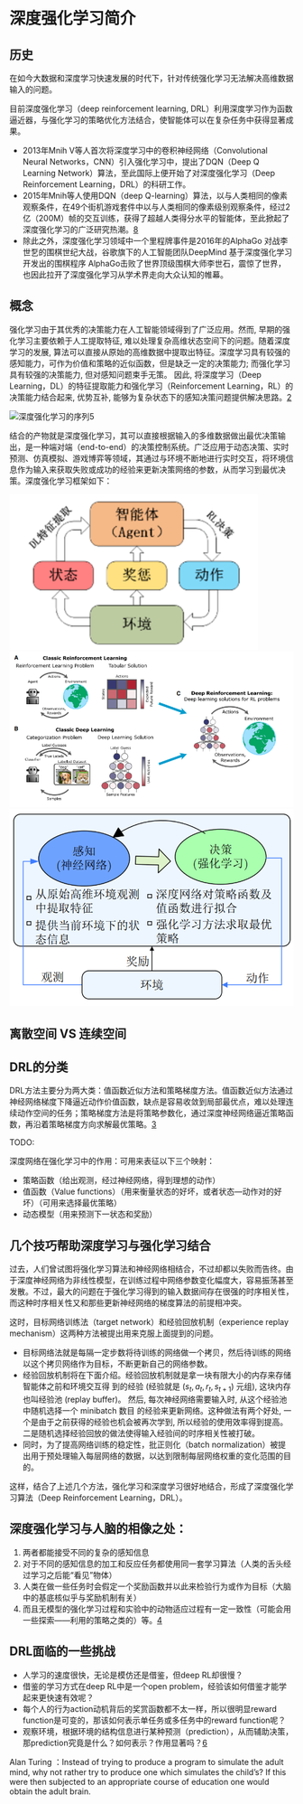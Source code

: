 

<!--
 * @version:
 * @Author:  StevenJokess（蔡舒起） https://github.com/StevenJokess
 * @Date: 2023-04-02 18:38:31
 * @LastEditors:  StevenJokess（蔡舒起） https://github.com/StevenJokess
 * @LastEditTime: 2023-10-25 20:52:28
 * @Description:
 * @Help me: 如有帮助，请赞助，失业3年了。![支付宝收款码](https://github.com/StevenJokess/d2rl/blob/master/img/%E6%94%B6.jpg)
 * @TODO::
 * @Reference:
-->
# 深度强化学习简介

## 历史

在如今大数据和深度学习快速发展的时代下，针对传统强化学习无法解决高维数据输入的问题。

目前深度强化学习（deep reinforcement learning, DRL）利用深度学习作为函数逼近器，与强化学习的策略优化方法结合，使智能体可以在复杂任务中获得显著成果。

- 2013年Mnih V等人首次将深度学习中的卷积神经网络（Convolutional Neural Networks，CNN）引入强化学习中，提出了DQN（Deep Q Learning Network）算法，至此国际上便开始了对深度强化学习（Deep Reinforcement Learning，DRL）的科研工作。
- 2015年Mnih等人使用DQN（deep Q-learning）算法，以与人类相同的像素观察条件，在49个街机游戏套件中以与人类相同的像素级别观察条件，经过2亿（200M）帧的交互训练，获得了超越人类得分水平的智能体，至此掀起了深度强化学习的广泛研究热潮。[8]
- 除此之外，深度强化学习领域中一个里程牌事件是2016年的AlphaGo 对战李世乭的围棋世纪大战，谷歌旗下的人工智能团队DeepMind 基于深度强化学习开发出的围棋程序 AlphaGo击败了世界顶级围棋大师李世石，震惊了世界，也因此拉开了深度强化学习从学术界走向大众认知的帷幕。


## 概念

强化学习由于其优秀的决策能力在人工智能领域得到了广泛应用。然而, 早期的强化学习主要依赖于人工提取特征, 难以处理复杂高维状态空间下的问题。随着深度学习的发展, 算法可以直接从原始的高维数据中提取出特征。深度学习具有较强的感知能力，可作为价值和策略的近似函数，但是缺乏一定的决策能力; 而强化学习具有较强的决策能力, 但对感知问题束手无策。 因此, 将深度学习（Deep Learning，DL）的特征提取能力和强化学习（Reinforcement Learning，RL）的决策能力结合起来, 优势互补, 能够为复杂状态下的感知决策问题提供解决思路。[2]

![深度强化学习的序列[5]](../../img/DRL_sars.png)

结合的产物就是深度强化学习，其可以直接根据输入的多维数据做出最优决策输出，是一种端对端（end-to-end）的决策控制系统。广泛应用于动态决策、实时预测、仿真模拟、游戏博弈等领域，其通过与环境不断地进行实时交互，将环境信息作为输入来获取失败或成功的经验来更新决策网络的参数，从而学习到最优决策。深度强化学习框架如下：

![深度强化学习框架](../../img/DRL_frame.png)
![DRL = DL + RL](../../img/DRL_DL_RL.png)
![DRL原理图](../../img/DRL_schematic_diagram.png)

## 离散空间 VS 连续空间




## DRL的分类

DRL方法主要分为两大类：值函数近似方法和策略梯度方法。值函数近似方法通过神经网络梯度下降逼近动作价值函数，缺点是容易收敛到局部最优点，难以处理连续动作空间的任务；策略梯度方法是将策略参数化，通过深度神经网络逼近策略函数，再沿着策略梯度方向求解最优策略。[3]

TODO:

深度网络在强化学习中的作用：可用来表征以下三个映射：

- 策略函数（给出观测，经过神经网络，得到理想的动作）
- 值函数（Value functions）（用来衡量状态的好坏，或者状态—动作对的好坏）（可用来选择最优策略）
- 动态模型（用来预测下一状态和奖励）

## 几个技巧帮助深度学习与强化学习结合

过去，人们曾试图将强化学习算法和神经网络相结合，不过却都以失败而告终。由于深度神经网络为非线性模型，在训练过程中网络参数变化幅度大，容易振荡甚至发散。不过，最大的问题在于强化学习得到的输入数据间存在很强的时序相关性，而这种时序相关性又和那些更新神经网络的梯度算法的前提相冲突。

这时，目标网络训练法（target network）和经验回放机制（experience replay mechanism）这两种方法被提出用来克服上面提到的问题。

- 目标网络法就是每隔一定步数将待训练的网络做一个拷贝，然后待训练的网络以这个拷贝网络作为目标，不断更新自己的网络参数。
- 经验回放机制将在下面介绍。经验回放机制就是拿一块有限大小的内存来存储智能体之前和环境交互得 到的经验 (经验就是 $\left(s_t, a_t, r_t, s_{t+1}\right)$ 元组), 这块内存也叫经验池 (replay buffer)。 然后, 每次神经网络需要输入时, 从这个经验池中随机选择一个 minibatch 数目 的经验来更新网络。这种做法有两个好处, 一个是由于之前获得的经验也机会被再次学到, 所以经验的使用效率得到提高。二是随机选择经验回放的做法使得输入经验间的时序相关性被打破。
- 同时，为了提高网络训练的稳定性，批正则化（batch normalization）被提出用于预处理输入每层网络的数据，以达到限制每层网络权重的变化范围的目的。

这样，结合了上述几个方法，强化学习和深度学习很好地结合，形成了深度强化学习算法（Deep Reinforcement Learning，DRL）。

## 深度强化学习与人脑的相像之处：

1. 两者都能接受不同的复杂的感知信息
1. 对于不同的感知信息的加工和反应任务都使用同一套学习算法（人类的舌头经过学习之后能“看见”物体）
1. 人类在做一些任务时会假定一个奖励函数并以此来检验行为或作为目标（大脑中的基底核似乎与奖励机制有关）
1. 而且无模型的强化学习过程和实验中的动物适应过程有一定一致性（可能会用一些探索——利用的策略之类的）等。[4]

## DRL面临的一些挑战

- 人学习的速度很快，无论是模仿还是借鉴，但deep RL却很慢？
- 借鉴的学习方式在deep RL中是一个open problem，经验该如何借鉴才能学起来更快速有效呢？
- 每个人的行为action动机背后的奖赏函数都不太一样，所以很明显reward function是可变的，那该如何表示单任务或多任务中的reward function呢？
- 观察环境，根据环境的结构信息进行某种预测（prediction），从而辅助决策，那prediction究竟是什么？如何表示？作用显著吗？[6]

Alan Turing ：Instead of trying to produce a program to simulate the adult mind, why not rather try to produce one which simulates the child’s? If this were then subjected to an appropriate course of education one would obtain the adult brain.

[1]: https://zhuanlan.zhihu.com/p/556399318
[2]: http://159.226.21.68/bitstream/173211/45043/1/%e6%b7%b1%e5%ba%a6%e5%bc%ba%e5%8c%96%e5%ad%a6%e4%b9%a0%e8%bf%9b%e5%b1%95_%e4%bb%8eAlphaGo%e5%88%b0AlphaGo_Zero_%e5%94%90%e6%8c%af%e9%9f%ac.pdf
[3]: https://www.china-simulation.com/article/2023/1004-731X/1004-731X-2023-35-4-671.shtml
[4]: https://www.zhihu.com/column/c_125238795
[5]: https://zhuanlan.zhihu.com/p/637642589
[6]: https://blog.csdn.net/weixin_40056577/article/details/104109073
[7]: https://cardwing.github.io/files/131270027-%E4%BE%AF%E8%B7%83%E5%8D%97-%E9%99%88%E6%98%A5%E6%9E%97.pdf
[8]: https://www.ctyun.cn/developer/article/463848842154053
